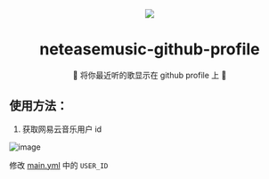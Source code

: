 <div align="center"><img src="https://cdn.jsdelivr.net/gh/nthily/neteasemusic-github-profile/card.svg"></div>

<div align="center"><h1>neteasemusic-github-profile</h1></div>

<div align="center">🎵 将你最近听的歌显示在 github profile 上 🎵</div>

## 使用方法：

1. 获取网易云音乐用户 id

![image](https://user-images.githubusercontent.com/31311826/133114645-1a27d063-971d-4ede-9775-52f8052ef655.png)

修改 [main.yml](https://github.com/Nthily/neteasemusic-github-profile/blob/34e5bf719ffb9277f045b3c84e945edff1cf9944/.github/workflows/main.yml#L19) 中的 `USER_ID`

